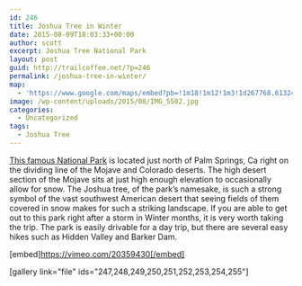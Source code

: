 ```yaml
---
id: 246
title: Joshua Tree in Winter
date: 2015-08-09T18:03:33+00:00
author: scott
excerpt: Joshua Tree National Park
layout: post
guid: http://trailcoffee.net/?p=246
permalink: /joshua-tree-in-winter/
map:
  - 'https://www.google.com/maps/embed?pb=!1m18!1m12!1m3!1d267768.6132456667!2d-116.00067068264576!3d33.900215282674814!2m3!1f0!2f0!3f0!3m2!1i1024!2i768!4f13.1!3m3!1m2!1s0x80da8f85b965a87b%3A0x1977eda73aeb9de2!2sJoshua+Tree+National+Park!5e1!3m2!1sen!2sus!4v1488759699212'
image: /wp-content/uploads/2015/08/IMG_5502.jpg
categories:
  - Uncategorized
tags:
  - Joshua Tree
---
```

<a href="http://www.nps.gov/jotr/">This famous National Park</a> is located just north of Palm Springs, Ca right on the dividing line of the Mojave and Colorado deserts. The high desert section of the Mojave sits at just high enough elevation to occasionally allow for snow. The Joshua tree, of the park’s namesake, is such a strong symbol of the vast southwest American desert that seeing fields of them covered in snow makes for such a striking landscape. If you are able to get out to this park right after a storm in Winter months, it is very worth taking the trip. The park is easily drivable for a day trip, but there are several easy hikes such as Hidden Valley and Barker Dam.

[embed]https://vimeo.com/20359430[/embed]

[gallery link="file" ids="247,248,249,250,251,252,253,254,255"]